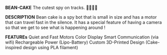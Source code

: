 **BEAN-CAKE**
The cutest spy on tracks. 🍰🕵️‍♀️💨

**DESCRIPTION**
Bean cake is a spy bot that is small in size and has a motor that can travel fast in the silence. It has a special feature of having a camera so that we get to see what is happening around !

**FEATUREs**
Quiet and Fast Motors
Color Display
Smart Communication (via wifi)
Rechargeable Power (Lipo-Battery)
Custom 3D-Printed Design (Cake-inspired design using PLA filament)
